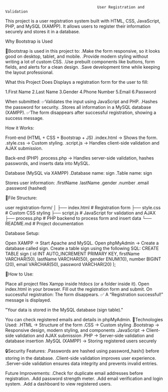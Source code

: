 
                                             User Registration and Validation
This project is a user registration system built with HTML, CSS, JavaScript, PHP, and MySQL (XAMPP). It allows users to register their information securely and stores it in a database.

Why Bootstrap is Used

📱Bootstrap is used in this project to: .Make the form responsive, so it looks good on desktop, tablet, and mobile. .Provide modern styling without writing a lot of custom CSS. .Use prebuilt components like buttons, form fields, and alerts for a clean design. .Save development time while keeping the layout professional.

What this Project Does Displays a registration form for the user to fill:

1.First Name 2.Last Name 3.Gender 4.Phone Number 5.Email 6.Password

When submitted: ✅Validates the input using JavaScript and PHP. .Hashes the password for security. .Stores all information in a MySQL database (XAMPP). ✅The form disappears after successful registration, showing a success message.

How it Works:

Front-end (HTML + CSS + Bootstrap + JS) .index.html → Shows the form. .style.css → Custom styling. .script.js → Handles client-side validation and AJAX submission.

Back-end (PHP) .process.php → Handles server-side validation, hashes passwords, and inserts data into MySQL.

Database (MySQL via XAMPP) .Database name: sign .Table name: sign

Stores user information: .firstName .lastName .gender .number .email .password (hashed)

📁File Structure:

user registration-form/ │ ├── index.html # Registration form ├── style.css # Custom CSS styling ├── script.js # JavaScript for validation and AJAX ├── process.php # PHP backend to process form and insert data └── README.md # Project documentation

Database Setup:

Open XAMPP → Start Apache and MySQL.
Open phpMyAdmin → Create a database called sign.
Create a table sign using the following SQL:
CREATE TABLE sign ( id INT AUTO_INCREMENT PRIMARY KEY, firstName VARCHAR(50), lastName VARCHAR(50), gender ENUM(10), number BIGINT (20), email VARCHAR(50), password VARCHAR(20) );

🚀How to Use:

Place all project files Xampp inside htdocs (or a folder inside it).
Open index.html in your browser.
Fill out the registration form and submit.
On successful registration:
The form disappears. ✅ A “Registration successful!” message is displayed.

"Your data is stored in the MySQL database (sign table)."

You can check registered emails and details in phpMyAdmin.
🧰Technologies Used: .HTML → Structure of the form .CSS → Custom styling .Bootstrap → Responsive design, modern styling, and components .JavaScript → Client-side validation and AJAX submission .PHP → Server-side validation and database insertion .MySQL (XAMPP) → Storing registered users securely

🔒Security Features: .Passwords are hashed using password_hash() before storing in the database. .Client-side validation improves user experience. .Server-side validation ensures data integrity and prevents invalid entries.

Future Improvements: .Check for duplicate email addresses before registration. .Add password strength meter. .Add email verification and login system. .Add a dashboard to view registered users.
